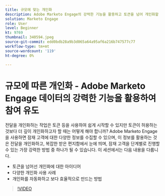 ```yaml
---
title: 규모에 맞는 개인화
description: Adobe Marketo Engage의 강력한 기능을 활용하고 토큰을 넘어 개인화할 수 있습니다.
solution: Marketo Engage
role: User
level: Beginner
kt: 9769
thumbnail: 340594.jpeg
source-git-commit: edd0bdb28a9b3d065a64a95af6a216b747577c77
workflow-type: tm+mt
source-wordcount: '119'
ht-degree: 0%

---
```


# 규모에 따른 개인화 - Adobe Marketo Engage 데이터의 강력한 기능을 활용하여 참여 유도

전달을 개인화하는 작업은 토큰 등을 사용하여 쉽게 시작할 수 있지만 토큰이 허용하는 것보다 더 깊이 개인화하고자 할 때는 어떻게 해야 합니까? Adobe Marketo Engage을 사용하면 잠재 고객에 대한 다양한 정보를 수집할 수 있으며, 이 정보를 활용하는 것은 전달을 개인화하고, 복잡한 받은 편지함에서 눈에 띄며, 잠재 고객을 단계별로 진행할 수 있는 가장 강력한 방법 중 하나가 될 수 있습니다. 이 세션에서는 다음 내용을 다룹니다.

* 토큰을 넘어선 개인화에 대한 아이디어
* 다양한 개인화 사용 사례
* 개인화를 자동화하고 보다 효율적으로 만드는 방법

>[!VIDEO](https://video.tv.adobe.com/v/340594/?quality=12&learn=on)
